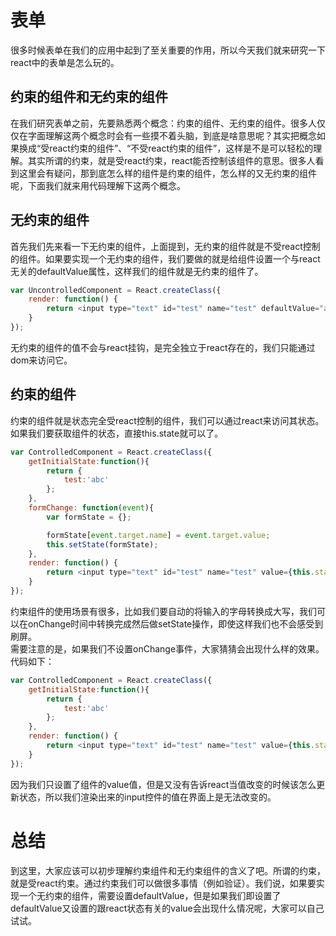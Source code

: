# 表单

很多时候表单在我们的应用中起到了至关重要的作用，所以今天我们就来研究一下react中的表单是怎么玩的。


## 约束的组件和无约束的组件

在我们研究表单之前，先要熟悉两个概念：约束的组件、无约束的组件。很多人仅仅在字面理解这两个概念时会有一些摸不着头脑，到底是啥意思呢？其实把概念如果换成“受react约束的组件”、“不受react约束的组件”，这样是不是可以轻松的理解。其实所谓的约束，就是受react约束，react能否控制该组件的意思。很多人看到这里会有疑问，那到底怎么样的组件是约束的组件，怎么样的又无约束的组件呢，下面我们就来用代码理解下这两个概念。


## 无约束的组件

首先我们先来看一下无约束的组件，上面提到，无约束的组件就是不受react控制的组件。如果要实现一个无约束的组件，我们要做的就是给组件设置一个与react无关的defaultValue属性，这样我们的组件就是无约束的组件了。
```js
var UncontrolledComponent = React.createClass({
    render: function() {
    	return <input type="text" id="test" name="test" defaultValue="abc" />
    }
});
```
无约束的组件的值不会与react挂钩，是完全独立于react存在的，我们只能通过dom来访问它。


## 约束的组件

约束的组件就是状态完全受react控制的组件，我们可以通过react来访问其状态。如果我们要获取组件的状态，直接this.state就可以了。
```js
var ControlledComponent = React.createClass({
	getInitialState:function(){
		return {
			test:'abc'
		};
	},
	formChange: function(event){
		var formState = {};

		formState[event.target.name] = event.target.value;
		this.setState(formState);
	},
    render: function() {
    	return <input type="text" id="test" name="test" value={this.state.test} onChange={this.formChange} />
    }
});
```
约束组件的使用场景有很多，比如我们要自动的将输入的字母转换成大写，我们可以在onChange时间中转换完成然后做setState操作，即使这样我们也不会感受到刷屏。   
需要注意的是，如果我们不设置onChange事件，大家猜猜会出现什么样的效果。代码如下：
```js
var ControlledComponent = React.createClass({
	getInitialState:function(){
		return {
			test:'abc'
		};
	},
    render: function() {
    	return <input type="text" id="test" name="test" value={this.state.test} />
    }
});
```
因为我们只设置了组件的value值，但是又没有告诉react当值改变的时候该怎么更新状态，所以我们渲染出来的input控件的值在界面上是无法改变的。 


#  总结

到这里，大家应该可以初步理解约束组件和无约束组件的含义了吧。所谓的约束，就是受react约束。通过约束我们可以做很多事情（例如验证）。我们说，如果要实现一个无约束的组件，需要设置defaultValue，但是如果我们即设置了defaultValue又设置的跟react状态有关的value会出现什么情况呢，大家可以自己试试。